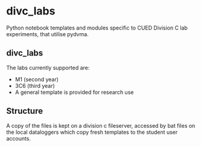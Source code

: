 # divc_labs

Python notebook templates and modules specific to CUED Division C lab experiments, that utilise pydvma.

## divc_labs

The labs currently supported are:

* M1 (second year)
* 3C6 (third year)
* A general template is provided for research use

## Structure

A copy of the files is kept on a division c fileserver, accessed by bat files on the local dataloggers which copy fresh templates to the student user accounts.
